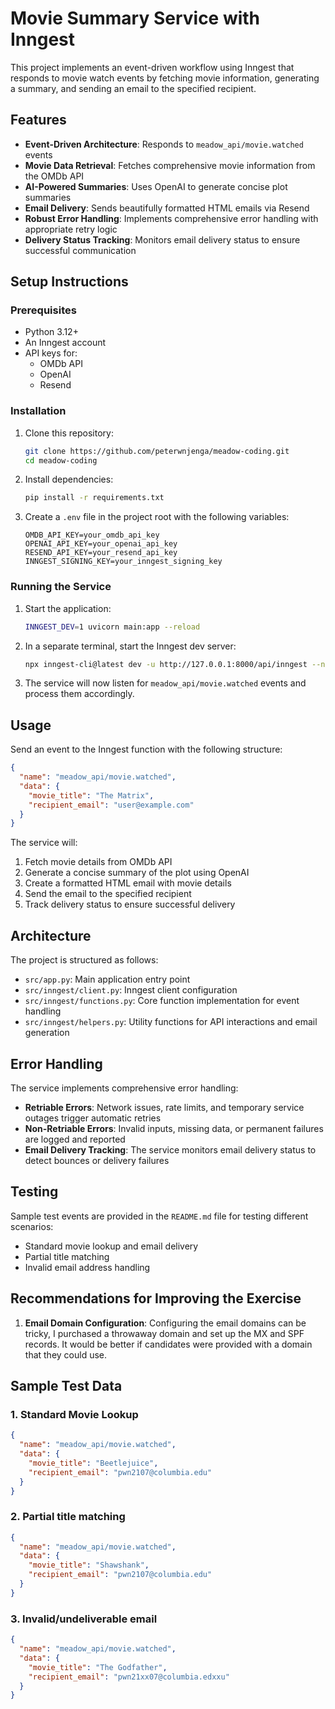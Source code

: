 # Movie Summary Service with Inngest

This project implements an event-driven workflow using Inngest that responds to movie watch events by fetching movie information, generating a summary, and sending an email to the specified recipient.

## Features

- **Event-Driven Architecture**: Responds to `meadow_api/movie.watched` events
- **Movie Data Retrieval**: Fetches comprehensive movie information from the OMDb API
- **AI-Powered Summaries**: Uses OpenAI to generate concise plot summaries
- **Email Delivery**: Sends beautifully formatted HTML emails via Resend
- **Robust Error Handling**: Implements comprehensive error handling with appropriate retry logic
- **Delivery Status Tracking**: Monitors email delivery status to ensure successful communication

## Setup Instructions

### Prerequisites

- Python 3.12+
- An Inngest account
- API keys for:
  - OMDb API
  - OpenAI
  - Resend

### Installation

1. Clone this repository:
   ```bash
   git clone https://github.com/peterwnjenga/meadow-coding.git
   cd meadow-coding
   ```

2. Install dependencies:
   ```bash
   pip install -r requirements.txt
   ```

3. Create a `.env` file in the project root with the following variables:
   ```
   OMDB_API_KEY=your_omdb_api_key
   OPENAI_API_KEY=your_openai_api_key
   RESEND_API_KEY=your_resend_api_key
   INNGEST_SIGNING_KEY=your_inngest_signing_key
   ```

### Running the Service

1. Start the application:
   ```bash
   INNGEST_DEV=1 uvicorn main:app --reload
   ```

2. In a separate terminal, start the Inngest dev server:
   ```bash
   npx inngest-cli@latest dev -u http://127.0.0.1:8000/api/inngest --no-discovery
   ```

3. The service will now listen for `meadow_api/movie.watched` events and process them accordingly.

## Usage

Send an event to the Inngest function with the following structure:

```json
{
  "name": "meadow_api/movie.watched",
  "data": {
    "movie_title": "The Matrix",
    "recipient_email": "user@example.com"
  }
}
```

The service will:
1. Fetch movie details from OMDb API
2. Generate a concise summary of the plot using OpenAI
3. Create a formatted HTML email with movie details
4. Send the email to the specified recipient
5. Track delivery status to ensure successful delivery

## Architecture

The project is structured as follows:

- `src/app.py`: Main application entry point
- `src/inngest/client.py`: Inngest client configuration
- `src/inngest/functions.py`: Core function implementation for event handling
- `src/inngest/helpers.py`: Utility functions for API interactions and email generation

## Error Handling

The service implements comprehensive error handling:

- **Retriable Errors**: Network issues, rate limits, and temporary service outages trigger automatic retries
- **Non-Retriable Errors**: Invalid inputs, missing data, or permanent failures are logged and reported
- **Email Delivery Tracking**: The service monitors email delivery status to detect bounces or delivery failures

## Testing

Sample test events are provided in the `README.md` file for testing different scenarios:

- Standard movie lookup and email delivery
- Partial title matching
- Invalid email address handling

## Recommendations for Improving the Exercise

1. **Email Domain Configuration**: Configuring the email domains can be tricky, I purchased a throwaway domain and set up the MX and SPF records. It would be better if candidates were provided with a domain that they could use.

## Sample Test Data

### 1. Standard Movie Lookup
```json
{
  "name": "meadow_api/movie.watched",
  "data": {
    "movie_title": "Beetlejuice",
    "recipient_email": "pwn2107@columbia.edu"
  }
}
```

### 2. Partial title matching
```json
{
  "name": "meadow_api/movie.watched",
  "data": {
    "movie_title": "Shawshank",
    "recipient_email": "pwn2107@columbia.edu"
  }
}
```

### 3. Invalid/undeliverable email
```json
{
  "name": "meadow_api/movie.watched",
  "data": {
    "movie_title": "The Godfather",
    "recipient_email": "pwn21xx07@columbia.edxxu"
  }
}
```